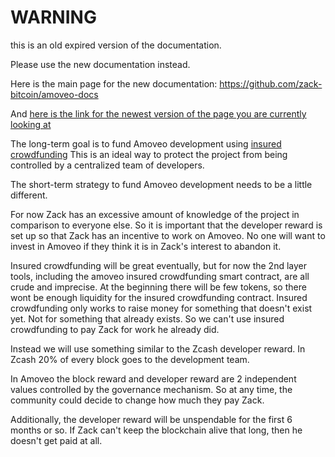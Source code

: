 WARNING
========

this is an old expired version of the documentation.

Please use the new documentation instead. 

Here is the main page for the new documentation: https://github.com/zack-bitcoin/amoveo-docs 

And [here is the link for the newest version of the page you are currently looking at](https://github.com/zack-bitcoin/amoveo-docs/blob/master//design/developer_reward.md)

The long-term goal is to fund Amoveo development using [insured crowdfunding](../use-cases-and-ideas/insured_crowdfund.md)
This is an ideal way to protect the project from being controlled by a centralized team of developers.

The short-term strategy to fund Amoveo development needs to be a little different.

For now Zack has an excessive amount of knowledge of the project in comparison to everyone else. So it is important that the developer reward is set up so that Zack has an incentive to work on Amoveo.
No one will want to invest in Amoveo if they think it is in Zack's interest to abandon it.

Insured crowdfunding will be great eventually, but for now the 2nd layer tools, including the amoveo insured crowdfunding smart contract, are all crude and imprecise.
At the beginning there will be few tokens, so there wont be enough liquidity for the insured crowdfunding contract.
Insured crowdfunding only works to raise money for something that doesn't exist yet. Not for something that already exists. So we can't use insured crowdfunding to pay Zack for work he already did.

Instead we will use something similar to the Zcash developer reward.
In Zcash 20% of every block goes to the development team.

In Amoveo the block reward and developer reward are 2 independent values controlled by the governance mechanism. So at any time, the community could decide to change how much they pay Zack.

Additionally, the developer reward will be unspendable for the first 6 months or so.
If Zack can't keep the blockchain alive that long, then he doesn't get paid at all.